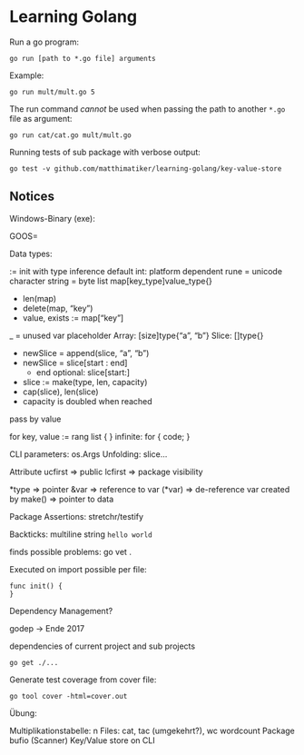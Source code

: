 # Learning Golang #

Run a go program:

    go run [path to *.go file] arguments

Example:

    go run mult/mult.go 5

The run command *cannot* be used when passing the path to another ``*.go`` file as argument:

    go run cat/cat.go mult/mult.go

Running tests of sub package with verbose output:

    go test -v github.com/matthimatiker/learning-golang/key-value-store


## Notices ##

Windows-Binary (exe):

GOOS=

Data types:

:= init with type inference
default int: platform dependent
rune = unicode character
string = byte list
map[key_type]value_type{}

- len(map)
- delete(map, “key”)
- value, exists := map[“key”]

_ = unused var placeholder
Array: [size]type{“a”, “b”}
Slice: []type{}

- newSlice = append(slice, “a”, “b”)
- newSlice = slice[start : end]
    - end optional: slice[start:]
- slice := make(type, len, capacity)
- cap(slice), len(slice)
- capacity is doubled when reached

pass by value

for key, value := rang list {
}
infinite: for { code; }

CLI parameters: os.Args
Unfolding: slice…

Attribute ucfirst => public
          lcfirst => package visibility

*type => pointer
&var => reference to var
(*var) => de-reference var
created by make() => pointer to data

Package Assertions: stretchr/testify

Backticks: multiline string `hello
world`

finds possible problems: go vet . 

Executed on import possible per file:

    func init() {
    }

Dependency Management?

godep -> Ende 2017

dependencies of current project and sub projects

    go get ./... 


Generate test coverage from cover file:

    go tool cover -html=cover.out

Übung:

Multiplikationstabelle: n
Files: cat, tac (umgekehrt?), wc wordcount
Package bufio (Scanner)
Key/Value store on CLI



